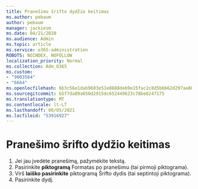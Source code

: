 ```yaml
---
title: Pranešimo šrifto dydžio keitimas
ms.author: pebaum
author: pebaum
manager: jackiesm
ms.date: 04/21/2020
ms.audience: Admin
ms.topic: article
ms.service: o365-administration
ROBOTS: NOINDEX, NOFOLLOW
localization_priority: Normal
ms.collection: Adm_O365
ms.custom:
- "9003564"
- "6664"
ms.openlocfilehash: 6b3c56e1dab9603e51e8888de69e15fac2c8d5b6662d297aa86eb714978c05e7
ms.sourcegitcommit: b5f7da89a650d2915dc652449623c78be6247175
ms.translationtype: MT
ms.contentlocale: lt-LT
ms.lasthandoff: 08/05/2021
ms.locfileid: "53916927"
---
```

# <a name="change-the-font-size-in-a-message"></a>Pranešimo šrifto dydžio keitimas

1. Jei jau įvedėte pranešimą, pažymėkite tekstą.
2. Pasirinkite  **piktogramą** Formatas po pranešimu (tai pirmoji piktograma).
3. Virš  **laiško pasirinkite**  piktogramą Šrifto dydis (tai septintoji piktograma).
4. Pasirinkite dydį.
